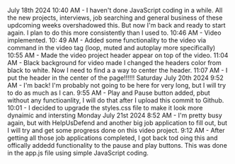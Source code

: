 July 18th 2024
10:40 AM - I haven't done JavaScript coding in a while. All the new projects, interviews, job searching and general business of these updcoming weeks overshadowed this. But now I'm back and ready to start again. I plan to do this more consistently than I used to.
10:46 AM - Video implemented.
10: 49 AM - Added some functionality to the video via command in the video tag (loop, muted and autoplay more specifically)
10:55 AM - Made the video project header appear on top of the video.
11:04 AM - Black background for video made I changed the headers color from black to white. Now I need to find a a way to center the header.
11:07 AM - I put the header in the center of the page!!!!!!
Saturday July 20th 2024
9:52 AM - I'm back! I'm probably not going to be here for very long, but I will try to do as much as I can.
9:55 AM - Play and Pause button added, pbut without any functioanlity, I will do that after I upload this commit to Github.
10:01 - I decided to upgrade the styles.css file to make it look more dynaimic and intersting
Monday July 21st 2024
8:52 AM - I'm pretty busy again, but with HelpUsDefend and another big job application to fill out, but I will try and get some progress done on this video project.
9:12 AM - After getting all those job applications completed, I got back tod oing this and offically addedd functionality to the pause and play buttons. This was done in the app.js file using simple JavaScript coding.